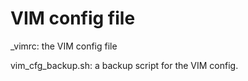 VIM config file
===============

_vimrc: the VIM config file

vim_cfg_backup.sh: a backup script for the VIM config.


